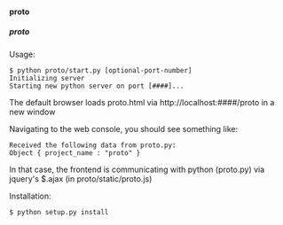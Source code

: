 <h4>proto</h4>
<h5>proto</h5>


Usage:

	$ python proto/start.py [optional-port-number]
	Initializing server
	Starting new python server on port [####]...


The default browser loads proto.html via http://localhost:####/proto in a new window

	
Navigating to the web console, you should see something like:
	
	Received the following data from proto.py:
	Object { project_name : "proto" } 


In that case, the frontend is communicating with python (proto.py) via jquery's $.ajax (in proto/static/proto.js)
	



Installation:
	
	$ python setup.py install